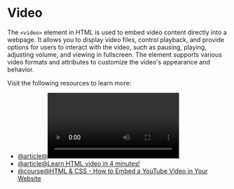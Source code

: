 # Video

The `<video>` element in HTML is used to embed video content directly into a webpage. It allows you to display video files, control playback, and provide options for users to interact with the video, such as pausing, playing, adjusting volume, and viewing in fullscreen. The element supports various video formats and attributes to customize the video's appearance and behavior.

Visit the following resources to learn more:

- [@article@<video>: The Video Embed element](https://developer.mozilla.org/en-US/docs/Web/HTML/Reference/Elements/video)
- [@article@Learn HTML video in 4 minutes!](https://www.youtube.com/watch?v=BAx2GaMW2qA)
- [@course@HTML & CSS - How to Embed a YouTube Video in Your Website](https://www.youtube.com/watch?v=ly36kn0ug4k)
